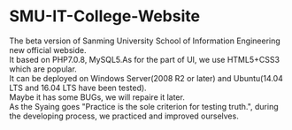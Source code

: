 # SMU-IT-College-Website
The beta version of Sanming University School of Information Engineering new official webside.  
It based on PHP7.0.8, MySQL5.As for the part of UI, we use HTML5+CSS3 which are popular.  
It can be deployed on Windows Server(2008 R2 or later) and Ubuntu(14.04 LTS and 16.04 LTS have been tested).  
Maybe it has some BUGs, we will repaire it later.  
As the Syaing goes "Practice is the sole criterion for testing truth.", during the developing process, we practiced and improved ourselves.  
